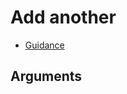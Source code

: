 # Add another

- [Guidance](https://design-patterns.service.justice.gov.uk/components/add-another)

## Arguments
